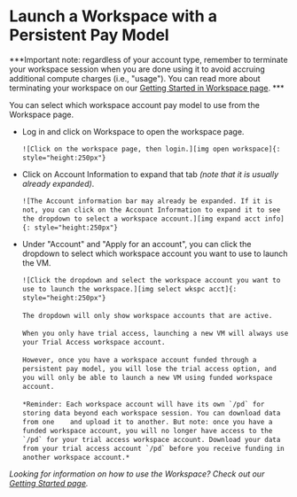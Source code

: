 # **Launch a Workspace with a Persistent Pay Model**

***Important note: regardless of your account type, remember to terminate your workspace session when you are done using it to avoid accruing additional compute charges (i.e., "usage"). You can read more about terminating your workspace on our [Getting Started in Workspace page][Getting Started Workspaces page]. ***

You can select which workspace account pay model to use from the Workspace page.

* Log in and click on Workspace to open the workspace page.

      ![Click on the workspace page, then login.][img open workspace]{: style="height:250px"}

* Click on Account Information to expand that tab *(note that it is usually already expanded)*.

      ![The Account information bar may already be expanded. If it is not, you can click on the Account Information to expand it to see the dropdown to select a workspace account.][img expand acct info]{: style="height:250px"}

* Under "Account" and "Apply for an account", you can click the dropdown to select which workspace account you want to use to launch the VM.

      ![Click the dropdown and select the workspace account you want to use to launch the workspace.][img select wkspc acct]{: style="height:250px"}

      The dropdown will only show workspace accounts that are active.

      When you only have trial access, launching a new VM will always use your Trial Access workspace account.

      However, once you have a workspace account funded through a persistent pay model, you will lose the trial access option, and you will only be able to launch a new VM using funded workspace account.

      *Reminder: Each workspace account will have its own `/pd` for storing data beyond each workspace session. You can download data from one    and upload it to another. But note: once you have a funded workspace account, you will no longer have access to the `/pd` for your trial access workspace account. Download your data from your trial access account `/pd` before you receive funding in another workspace account.*

*Looking for information on how to use the Workspace? Check out our [Getting Started page][Getting Started Workspaces page].*

<!-- Images -->
[img open workspace]: ./img/wkspc-open-workspace.png
[img expand acct info]: ./img/wkspc-expand-acct-info.png
[img select wkspc acct]: ./img/wkspc-select-wkspc-acct.png
[img BRH Admin Portal]: ./img/brh-portal-login.png
[img BRH logo]: ./img/brh-logo.png
[img BRH portal request]: ./img/brh-portal-request.png
[img data notebook]: ./img/open_in_workspace_datanb.png
[img Discover grid]: ./img/grid_discovery_color_080322.png
[img Discovery features]: ./img/discovery_features_080322.png
[img Discovery Study page metadata]: ./img/discovery_study_page_datafiles.png
[img Discovery study page]: ./img/discovery_study_page.png
[img download notebook]: ./img/workspace_notebook_download_080422.png
[img Gen3 logo]: ./img/gen3blue.png
[img Jupyter logo]: ./img/workspace_jupyter_logo.png
[img Login other commons]: ./img/profile_login_other_commons.png
[img login]: ./img/brh-login.png
[img New Notebook]: ./img/workspace_new_080322.png
[img Notebook save]: ./img/workspace_notebook_save_080322.png
[img open data in wksp]: ./img/open_data_in_workspace.png
[img PD folder]: ./img/workspace_pd_folder_080422.png
[img profile]: ./img/profile_access.png
[img req access]: ./img/profile_login_other_commons.png
[img STR credit]: ./img/brh-portal-strides-credits.png
[img STR grant]: ./img/brh-portal-strides-grant.png
[img STRIDES payment]: ./img/brh-portal-options.png
[img Terminate workspace]: ./img/workspace_terminate_2.png
[img wksp register]: ./img/brh-portal-login-strides.png
[img Workspace access success]: ./img/workspace_access_success.png
[img Workspace Data Folder]: ./img/workspace_data_folder_080322.png
[img Workspace launch status]: ./img/workspace_launch.png
[img workspace manifest]: ./img/open_in_workspace_manifest_path.png
[img Workspace shutdown 2']: ./img/workspace_shutdown_sign_2.png
[img workspace upload]: ./img/workspace_upload_080322.png
[img Workspaces access request]: ./img/workspace_access_form.png
[img workspaces]: ./img/workspace_flavors_080322.png
[img Yes access]: ./img/access_YES.png

<!-- Links -->
[BRH Discovery]: https://brh.data-commons.org/discovery
[BRH login]: https://brh.data-commons.org/login
[BRH Platform]: https://brh.data-commons.org/
[BRH Workspace Acct Mgr]: https://brh-portal.org/
[BRH Workspace]: https://brhstaging.data-commons.org/workspace
[Data Availability Options]: https://brh.data-commons.org/dashboard/Public/index.html#DataAvailabilityOptions
[Discovery page]: 08-discovery_page.md
[Download Data Files into a Workspace with the Python SDK]: https://brh.data-commons.org/dashboard/Public/index.html#OpeninWorkspacefromDiscovery
[Download data files]: https://brh.data-commons.org/dashboard/Public/index.html#DownloadingDataFiles
[eRA]: https://era.nih.gov/
[Find Study Metadata]: https://brh.data-commons.org/dashboard/Public/index.html#FindStudyMetadata
[Gen3.org]: https://gen3.org/
[GitHub]: https://docs.github.com/en
[Jupyter]: https://jupyter.org/
[Login page]: 06-loginoverview.md
[OCC processing stages]: https://payments.occ-data.org/processing-stages/
[pd link]: https://uc-cdis.github.io/BRH-documentation/09-workspace_page/#guideline-to-get-started-in-workspaces
[Register for workspaces]: 05-workspace_registration.md
[Request study access]: 07-how_to_check_request_access.md
[STRIDES]: https://datascience.nih.gov/strides
[Workspace timeout]: https://brh.data-commons.org/dashboard/Public/index.html#AutomaticWorkspaceShutdown
[Getting Started Workspaces page]: 09-workspace_page.md
[BRH wksp access req form]: https://brh.data-commons.org/workspace/request-access
[Wksp account mgr]: https://brh-portal.org/
[Req new wksp]: https://brh-portal.org/request-workspace
[OCC Payment Portal]: https://payments.occ-data.org/
[Payment Portal Profile]: https://payments.occ-data.org/profile/
[OCC Request BillingID]: https://payments.occ-data.org/request-billingid/
